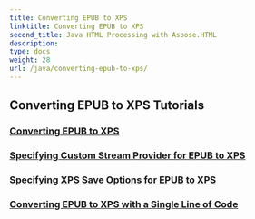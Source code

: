 ```yaml
---
title: Converting EPUB to XPS
linktitle: Converting EPUB to XPS
second_title: Java HTML Processing with Aspose.HTML
description: 
type: docs
weight: 28
url: /java/converting-epub-to-xps/
---
```


## Converting EPUB to XPS Tutorials
### [Converting EPUB to XPS](./convert-epub-to-xps/)
### [Specifying Custom Stream Provider for EPUB to XPS](./convert-epub-to-xps-specify-custom-stream-provider/)
### [Specifying XPS Save Options for EPUB to XPS](./convert-epub-to-xps-specify-xps-save-options/)
### [Converting EPUB to XPS with a Single Line of Code](./convert-epub-to-xps-single-line/)